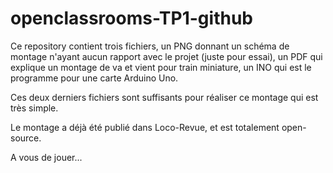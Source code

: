 # openclassrooms-TP1-github
Ce repository contient trois fichiers, un PNG donnant un schéma de montage n'ayant aucun rapport avec le projet (juste pour essai), un PDF qui explique un montage de va et vient pour train miniature, un INO qui est le programme pour une carte Arduino Uno.

Ces deux derniers fichiers sont suffisants pour réaliser ce montage qui est très simple.

Le montage a déjà été publié dans Loco-Revue, et est totalement open-source.

A vous de jouer...
